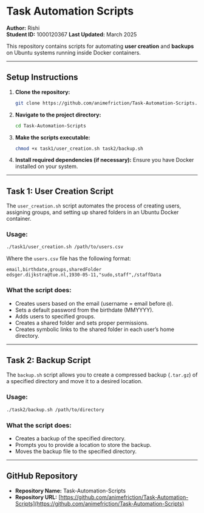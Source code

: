 # Task Automation Scripts

**Author:** Rishi  
**Student ID:** 1000120367 
**Last Updated:** March 2025  

This repository contains scripts for automating **user creation** and **backups** on Ubuntu systems running inside Docker containers.

---

## Setup Instructions

1. **Clone the repository:**
   ```bash
   git clone https://github.com/animefriction/Task-Automation-Scripts.git
   ```

2. **Navigate to the project directory:**
   ```bash
   cd Task-Automation-Scripts
   ```

3. **Make the scripts executable:**
   ```bash
   chmod +x task1/user_creation.sh task2/backup.sh
   ```

4. **Install required dependencies (if necessary):**
   Ensure you have Docker installed on your system.

---

## Task 1: User Creation Script

The `user_creation.sh` script automates the process of creating users, assigning groups, and setting up shared folders in an Ubuntu Docker container.

### **Usage:**

```bash
./task1/user_creation.sh /path/to/users.csv
```

Where the `users.csv` file has the following format:
```csv
email,birthdate,groups,sharedFolder
edsger.dijkstra@tue.nl,1930-05-11,"sudo,staff",/staffData
```

### **What the script does:**
- Creates users based on the email (username = email before `@`).
- Sets a default password from the birthdate (MMYYYY).
- Adds users to specified groups.
- Creates a shared folder and sets proper permissions.
- Creates symbolic links to the shared folder in each user’s home directory.

---

## Task 2: Backup Script

The `backup.sh` script allows you to create a compressed backup (`.tar.gz`) of a specified directory and move it to a desired location.

### **Usage:**

```bash
./task2/backup.sh /path/to/directory
```

### **What the script does:**
- Creates a backup of the specified directory.
- Prompts you to provide a location to store the backup.
- Moves the backup file to the specified directory.

---

## GitHub Repository

- **Repository Name:** Task-Automation-Scripts  
- **Repository URL:** [https://github.com/animefriction/Task-Automation-Scripts](https://github.com/animefriction/Task-Automation-Scripts)

